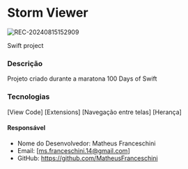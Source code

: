 # Storm Viewer
![REC-20240815152909](https://github.com/user-attachments/assets/0d5b7e20-f90b-421e-b714-449c427b1b0f)

Swift project 

### Descrição
Projeto criado durante a maratona 100 Days of Swift

### Tecnologias
[View Code]
[Extensions]
[Navegação entre telas]
[Herança]

#### Responsável
- Nome do Desenvolvedor: Matheus Franceschini
- Email: [ms.franceschini.14@gmail.com]
- GitHub: https://github.com/MatheusFranceschini
